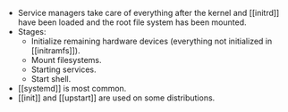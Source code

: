 * Service managers take care of everything after the kernel and [[initrd]] have been loaded and the root file system has been mounted.
* Stages:
	* Initialize remaining hardware devices (everything not initialized in [[initramfs]]).
	* Mount filesystems.
	* Starting services.
	* Start shell.
* [[systemd]] is most common.
* [[init]] and [[upstart]] are used on some distributions.